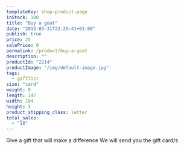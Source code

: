 ```yaml
---
templateKey: shop-product-page
inStock: 100
title: "Buy a goat"
date: "2013-03-31T22:29:41+01:00"
publish: true
price: 25
salePrice: 0
permalink: /product/buy-a-goat
description: ""
productId: "2214"
productImage: "/img/default-image.jpg"
tags:
  - giftlist
size: "card"
weight: 9
length: 147
width: 104
height: 3
product_shipping_class: letter
total_sales:
  - "18"
---
```


Give a gift that will make a difference We will send you the gift card/s
